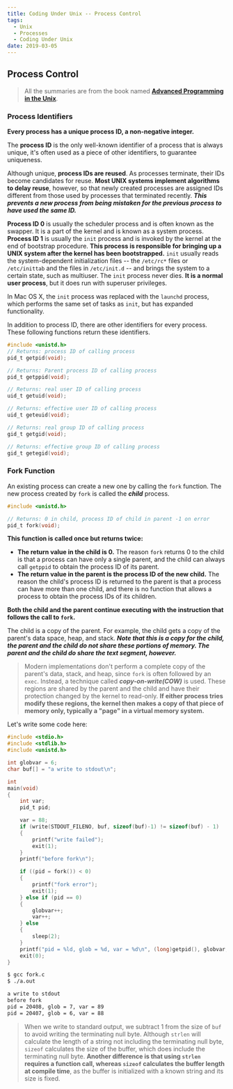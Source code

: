 ```yaml
---
title: Coding Under Unix -- Process Control
tags:
  - Unix
  - Processes
  - Coding Under Unix
date: 2019-03-05
---
```


## Process Control

> All the summaries are from the book named **[Advanced Programming in the Unix](https://www.amazon.com/Programming-Environment-Addison-Wesley-Professional-Computing/dp/0201563177/ref=sr_1_fkmrnull_1?crid=2YVJXTV3JD1HC&keywords=advance+programming+in+unix&qid=1551765355&s=gateway&sprefix=advance+unix%2Caps%2C467&sr=8-1-fkmrnull)**.

### Process Identifiers

**Every process has a unique process ID, a non-negative integer.**

The **process ID** is the only well-known identifier of a process that is always unique, it's often used as a piece of other identifiers, to guarantee uniqueness.

Although unique, **process IDs are reused**. As processes terminate, their IDs become candidates for reuse. **Most UNIX systems implement algorithms to delay reuse**, however, so that newly created processes are assigned IDs different from those used by processes that terminated recently. ***This prevents a new process from being mistaken for the previous process to have used the same ID.***

**Process ID 0** is usually the scheduler process and is often known as the swapper. It is a part of the kernel and is known as a system process.
**Process ID 1** is usually the `init` process and is invoked by the kernel at the end of bootstrap procedure. **This process is responsible for bringing up a UNIX system after the kernel has been bootstrapped.** `init` usually reads the system-dependent initialization files -- the `/etc/rc*` files or `/etc/inittab` and the files in `/etc/init.d` -- and brings the system to a certain state, such as multiuser. The `init` process never dies. **It is a normal user process**, but it does run with superuser privileges.

In Mac OS X, the `init` process was replaced with the `launchd` process, which performs the same set of tasks as `init`, but has expanded functionality.

In addition to process ID, there are other identifiers for every process. These following functions return these identifiers.

```c
#include <unistd.h>
// Returns: process ID of calling process
pid_t getpid(void);

// Returns: Parent process ID of calling process
pid_t getppid(void);

// Returns: real user ID of calling process
uid_t getuid(void);

// Returns: effective user ID of calling process
uid_t geteuid(void);

// Returns: real group ID of calling process
gid_t getgid(void);

// Returns: effective group ID of calling process
gid_t getegid(void);
```

### Fork Function

An existing process can create a new one by calling the `fork` function. The new process created by `fork` is called the ***child*** process.

```c
#include <unistd.h>

// Returns: 0 in child, process ID of child in parent -1 on error
pid_t fork(void);
```

**This function is called once but returns twice:**

- **The return value in the child is 0.** The reason `fork` returns 0 to the child is that a process can have only a single parent, and the child can always call `getppid` to obtain the process ID of its parent.
- **The return value in the parent is the process ID of the new child.** The reason the child's process ID is returned to the parent is that a process can have more than one child, and there is no function that allows a process to obtain the process IDs of its children.

**Both the child and the parent continue executing with the instruction that follows the call to `fork`.**

The child is a copy of the parent. For example, the child gets a copy of the parent's data space, heap, and stack. ***Note that this is a copy for the child, the parent and the child do not share these portions of memory. The parent and the child do share the text segment, however.***

> Modern implementations don't perform a complete copy of the parent's data, stack, and heap, since `fork` is often followed by an `exec`. Instead, a technique called ***copy-on-write(COW)*** is used. These regions are shared by the parent and the child and have their protection changed by the kernel to read-only. **If either process tries modify these regions, the kernel then makes a copy of that piece of memory only, typically a "page" in a virtual memory system.**

Let's write some code here:

```c
#include <stdio.h>
#include <stdlib.h>
#include <unistd.h>

int globvar = 6;
char buf[] = "a write to stdout\n";

int
main(void)
{
    int var;
    pid_t pid;

    var = 88;
    if (write(STDOUT_FILENO, buf, sizeof(buf)-1) != sizeof(buf) - 1)
    {
        printf("write failed");
        exit(1);
    }
    printf("before fork\n");

    if ((pid = fork()) < 0)
    {
        printf("fork error");
        exit(1);
    } else if (pid == 0)
    {
        globvar++;
        var++;
    } else
    {
        sleep(2);
    }
    printf("pid = %ld, glob = %d, var = %d\n", (long)getpid(), globvar, var);
    exit(0);
}
```

```sh
$ gcc fork.c
$ ./a.out

a write to stdout
before fork
pid = 20408, glob = 7, var = 89
pid = 20407, glob = 6, var = 88
```

> When we write to standard output, we subtract 1 from the size of `buf` to avoid writing the terminating null byte. Although `strlen` will calculate the length of a string not including the terminating null byte, `sizeof` calculates the size of the buffer, which does include the terminating null byte. **Another difference is that using `strlen` requires a function call, whereas `sizeof` calculates the buffer length at compile time**, as the buffer is initialized with a known string and its size is fixed.